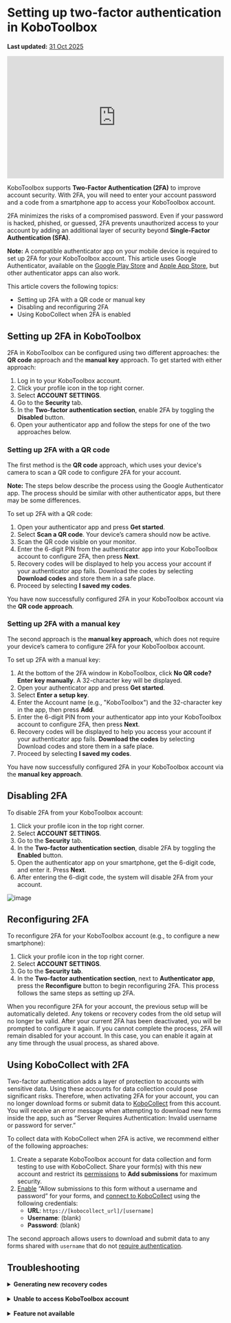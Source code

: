 # Setting up two-factor authentication in KoboToolbox
**Last updated:** <a href="https://github.com/kobotoolbox/docs/blob/0050a936217ec4b5b9cf44a66826778898ed29d5/source/two_factor_authentication.md" class="reference">31 Oct 2025</a>


<iframe src="https://www.youtube.com/embed/4BhF0eva_d4?si=Ha6XbjiSjfPEL-CX" style="width: 100%; aspect-ratio: 16 / 9; height: auto; border: 0;" title="YouTube video player" frameborder="0" allow="accelerometer; autoplay; clipboard-write; encrypted-media; gyroscope; picture-in-picture; web-share" allowfullscreen></iframe>

<br>

KoboToolbox supports **Two-Factor Authentication (2FA)** to improve account security. With 2FA, you will need to enter your account password and a code from a smartphone app to access your KoboToolbox account.

2FA minimizes the risks of a compromised password. Even if your password is hacked, phished, or guessed, 2FA prevents unauthorized access to your account by adding an additional layer of security beyond **Single-Factor Authentication (SFA)**.

<p class="note">
    <strong>Note:</strong> A compatible authenticator app on your mobile device is required to set up 2FA for your KoboToolbox account. This article uses Google Authenticator, available on the <a href="https://play.google.com/store/apps/details?id=com.google.android.apps.authenticator2">Google Play Store</a> and <a href="https://apps.apple.com/fr/app/google-authenticator/id388497605?l=en-GB">Apple App Store</a>, but other authenticator apps can also work.
</p>

This article covers the following topics:

- Setting up 2FA with a QR code or manual key
- Disabling and reconfiguring 2FA
- Using KoboCollect when 2FA is enabled

## Setting up 2FA in KoboToolbox

2FA in KoboToolbox can be configured using two different approaches: the **QR code** approach and the **manual key** approach. To get started with either approach:

1. Log in to your KoboToolbox account.
2. Click your profile icon in the top right corner.
3. Select **ACCOUNT SETTINGS**.
4. Go to the **Security** tab.
5. In the **Two-factor authentication section**, enable 2FA by toggling the **Disabled** button.
6. Open your authenticator app and follow the steps for one of the two approaches below.

### Setting up 2FA with a QR code

The first method is the **QR code** approach, which uses your device's camera to scan a QR code to configure 2FA for your account. 

<p class="note">
  <b>Note:</b> The steps below describe the process using the Google Authenticator app. The process should be similar with other authenticator apps, but there may be some differences.
</p>

To set up 2FA with a QR code:

1. Open your authenticator app and press **Get started**.
2. Select **Scan a QR code**. Your device’s camera should now be active.
3. Scan the QR code visible on your monitor.
4. Enter the 6-digit PIN from the authenticator app into your KoboToolbox account to configure 2FA, then press **Next**.
5. Recovery codes will be displayed to help you access your account if your authenticator app fails. Download the codes by selecting **Download codes** and store them in a safe place.
6. Proceed by selecting **I saved my codes**.

You have now successfully configured 2FA in your KoboToolbox account via the **QR code approach**. 

### Setting up 2FA with a manual key

The second approach is the **manual key approach**, which does not require your device’s camera to configure 2FA for your KoboToolbox account.

To set up 2FA with a manual key:

1. At the bottom of the 2FA window in KoboToolbox, click **No QR code? Enter key manually**. A 32-character key will be displayed.
2. Open your authenticator app and press **Get started**.
3. Select **Enter a setup key**.
4. Enter the Account name (e.g., "KoboToolbox") and the 32-character key in the app, then press **Add**. 
5. Enter the 6-digit PIN from your authenticator app into your KoboToolbox account to configure 2FA, then press **Next**.
6. Recovery codes will be displayed to help you access your account if your authenticator app fails. **Download the codes** by selecting Download codes and store them in a safe place.
7. Proceed by selecting **I saved my codes**.

You have now successfully configured 2FA in your KoboToolbox account via the **manual key approach**.

## Disabling 2FA

To disable 2FA from your KoboToolbox account:

1. Click your profile icon in the top right corner.
2. Select **ACCOUNT SETTINGS**.
3. Go to the **Security** tab.
4. In the **Two-factor authentication section**, disable 2FA by toggling the **Enabled** button.
5. Open the authenticator app on your smartphone, get the 6-digit code, and enter it. Press **Next**.
6. After entering the 6-digit code, the system will disable 2FA from your account. 

![image](/images/two_factor_authentication/Deactivate_2FA.png) 

## Reconfiguring 2FA

To reconfigure 2FA for your KoboToolbox account (e.g., to configure a new smartphone):

1. Click your profile icon in the top right corner.
2. Select **ACCOUNT SETTINGS**.
3. Go to the **Security tab**.
4. In the **Two-factor authentication section**, next to **Authenticator app**, press the **Reconfigure** button to begin reconfiguring 2FA. This process follows the same steps as setting up 2FA.
   
When you reconfigure 2FA for your account, the previous setup will be automatically deleted. Any tokens or recovery codes from the old setup will no longer be valid. After your current 2FA has been deactivated, you will be prompted to configure it again. If you cannot complete the process, 2FA will remain disabled for your account. In this case, you can enable it again at any time through the usual process, as shared above.

## Using KoboCollect with 2FA

Two-factor authentication adds a layer of protection to accounts with sensitive data. Using these accounts for data collection could pose significant risks. Therefore, when activating 2FA for your account, you can no longer download forms or submit data to [KoboCollect](https://support.kobotoolbox.org/kobocollect_on_android_latest.html) from this account. You will receive an error message when attempting to download new forms inside the app, such as “Server Requires Authentication: Invalid username or password for server.” 

To collect data with KoboCollect when 2FA is active, we recommend either of the following approaches:

1. Create a separate KoboToolbox account for data collection and form testing to use with KoboCollect. Share your form(s) with this new account and restrict its [permissions](https://support.kobotoolbox.org/managing_permissions.html) to **Add submissions** for maximum security.
2. [Enable](https://support.kobotoolbox.org/project_sharing_settings.html#allowing-submissions-without-authentication) “Allow submissions to this form without a username and password” for your forms, and [connect to KoboCollect](https://support.kobotoolbox.org/kobocollect_on_android_latest.html) using the following credentials:
    - **URL**: `https://[kobocollect_url]/[username]` 
    - **Username**: (blank)
    - **Password**: (blank)

The second approach allows users to download and submit data to any forms shared with `username` that do not [require authentication](https://support.kobotoolbox.org/project_sharing_settings.html#allowing-submissions-without-authentication).

## Troubleshooting
<details>
<summary><b>Generating new recovery codes</b></summary>
If you have misplaced your recovery codes or believe they have been compromised, you can generate new recovery codes for 2FA by pressing the <b>Generate new</b> button next to <b>Recovery codes</b>.
</details>

<br>

<details>
<summary><b>Unable to access KoboToolbox account</b></summary>
If you are unable to access your KoboToolbox account with 2FA enabled (for example, if you reset your smartphone and uninstalled the authenticator app, or you misplaced your recovery codes), you can contact <a class="reference external" href="support@kobotoolbox.org">support@kobotoolbox.org</a>. Please use the email address registered to your account to request that 2FA be disabled.
</details>

<br>

<details>
<summary><b>Feature not available</b></summary>
This feature is currently unavailable for users on the Community Plan. However, 2FA will be extended to all users in the coming months, regardless of their plan.
</details>
